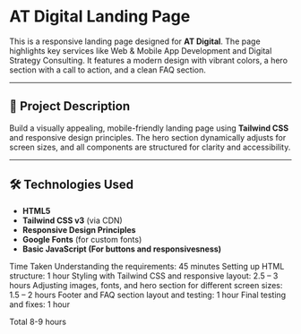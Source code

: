 # AT Digital Landing Page

This is a responsive landing page designed for **AT Digital**. The page highlights key services like Web & Mobile App Development and Digital Strategy Consulting. It features a modern design with vibrant colors, a hero section with a call to action, and a clean FAQ section.

---

## 🚀 Project Description

Build a visually appealing, mobile-friendly landing page using **Tailwind CSS** and responsive design principles. The hero section dynamically adjusts for screen sizes, and all components are structured for clarity and accessibility.

---

## 🛠️ Technologies Used

- **HTML5**  
- **Tailwind CSS v3** (via CDN)  
- **Responsive Design Principles**  
- **Google Fonts** (for custom fonts)  
- **Basic JavaScript (For buttons and responsivesness)**

Time Taken
Understanding the requirements: 45 minutes
Setting up HTML structure: 1 hour
Styling with Tailwind CSS and responsive layout: 2.5 – 3 hours
Adjusting images, fonts, and hero section for different screen sizes: 1.5 – 2 hours
Footer and FAQ section layout and testing: 1 hour
Final testing and fixes: 1 hour

Total 8-9 hours
